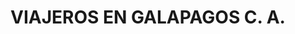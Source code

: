 ---
title: "VIAJEROS EN GALAPAGOS C. A."
url: /puerto-ayora/viajeros-en-galapagos-c-a/
shop: agencia de viajes
---